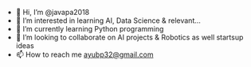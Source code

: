 - 👋 Hi, I’m @javapa2018
- 👀 I’m interested in learning AI, Data Science & relevant...
- 🌱 I’m currently learning Python programming
- 💞️ I’m looking to collaborate on AI projects & Robotics as well startsup ideas
- 📫 How to reach me ayubp32@gmail.com

<!---
javapa2018/javapa2018 is a ✨ special ✨ repository because its `README.md` (this file) appears on your GitHub profile.
You can click the Preview link to take a look at your changes.
--->

